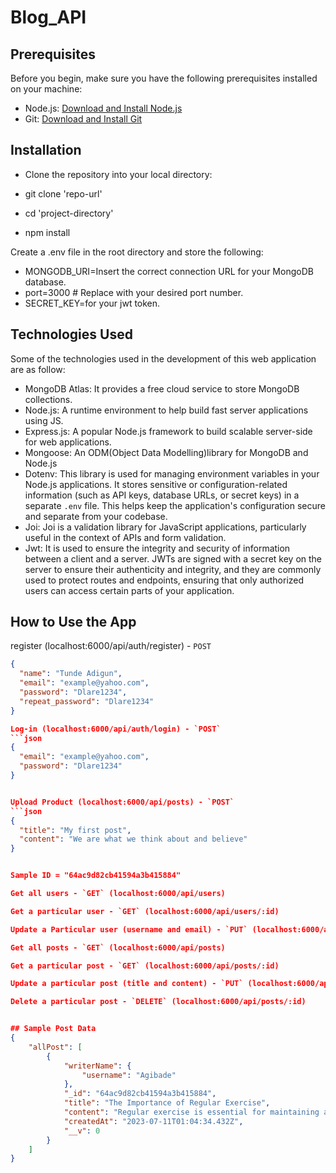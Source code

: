 # Blog_API
## Prerequisites

Before you begin, make sure you have the following prerequisites installed on your machine:

- Node.js: [Download and Install Node.js](https://nodejs.org/)
- Git: [Download and Install Git](https://git-scm.com/)

## Installation
- Clone the repository into your local directory:

- git clone 'repo-url'
- cd 'project-directory'
- npm install
   
Create a .env file in the root directory and store the following:
 
- MONGODB_URI=Insert the correct connection URL for your MongoDB database.
- port=3000  # Replace with your desired port number.
- SECRET_KEY=for your jwt token. 

## Technologies Used
Some of the technologies used in the development of this web application are as follow:
- MongoDB Atlas: It provides a free cloud service to store MongoDB collections.
- Node.js: A runtime environment to help build fast server applications using JS.
- Express.js: A popular Node.js framework to build scalable server-side for web applications.
- Mongoose: An ODM(Object Data Modelling)library for MongoDB and Node.js
- Dotenv: This library is used for managing environment variables in your Node.js applications. It stores sensitive or configuration-related information (such as API keys, database URLs, or secret keys) in a separate `.env` file. This helps keep the application's configuration secure and separate from your codebase.
- Joi: Joi is a validation library for JavaScript applications, particularly useful in the context of APIs and form validation. 
- Jwt: It is used to ensure the integrity and security of information between a client and a server. JWTs are signed with a secret key on the server to ensure their authenticity and integrity, and they are commonly used to protect routes and endpoints, ensuring that only authorized users can access certain parts of your application.


  
## How to Use the App
register (localhost:6000/api/auth/register) - `POST`
```json
{
  "name": "Tunde Adigun",
  "email": "example@yahoo.com",
  "password": "Dlare1234",
  "repeat_password": "Dlare1234"
}

Log-in (localhost:6000/api/auth/login) - `POST`
```json
{
  "email": "example@yahoo.com",
  "password": "Dlare1234"
}


Upload Product (localhost:6000/api/posts) - `POST`
```json
{
  "title": "My first post",
  "content": "We are what we think about and believe"
}


Sample ID = "64ac9d82cb41594a3b415884"

Get all users - `GET` (localhost:6000/api/users)

Get a particular user - `GET` (localhost:6000/api/users/:id)

Update a Particular user (username and email) - `PUT` (localhost:6000/api/users/:id)

Get all posts - `GET` (localhost:6000/api/posts)

Get a particular post - `GET` (localhost:6000/api/posts/:id)

Update a particular post (title and content) - `PUT` (localhost:6000/api/posts/:id)

Delete a particular post - `DELETE` (localhost:6000/api/posts/:id)


## Sample Post Data
{
    "allPost": [
        {
            "writerName": {
                "username": "Agibade"
            },
            "_id": "64ac9d82cb41594a3b415884",
            "title": "The Importance of Regular Exercise",
            "content": "Regular exercise is essential for maintaining a healthy lifestyle. It not only improves physical fitness but also has a positive impact on mental well-being. Engaging in physical activities such as jogging, swimming, or cycling helps strengthen muscles and improves cardiovascular health. Additionally, exercise releases endorphins, which are natural mood boosters, leading to reduced stress and increased happiness. It also aids in weight management and promotes better sleep patterns. Make exercise a part of your daily routine and experience the multitude of benefits it offers",
            "createdAt": "2023-07-11T01:04:34.432Z",
            "__v": 0
        }
    ]
}
